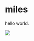 
<html>
<head>
<title>miles is the best</title>
</head>
<body>
<body>
<div class="w3-container w3-orange">
<h1>miles </h1>
<p>hello world.</p>
 <img src="http://cdn.pcwallart.com/images/halo-reach-noble-team-wallpaper-wallpaper-2.jpg"  style="width:auto;">
</body>
<!DOCTYPE html>
<html>
<head>
<style>
<a href= "/html/styles.css">CS Pathway Reading</a><!DOCTYPE html>
<html>
<head>
<style>
<link rel="stylesheet" href="http://www.w3schools.com/html/styles.css">
</style>
</head>
<body>
</body>
</html>
